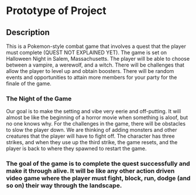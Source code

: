 # Prototype of Project

## Description
This is a Pokemon-style combat game that involves a quest that the player must complete (QUEST NOT EXPLAINED YET). The game is set on Halloween Night in Salem, Massachusetts. 
The player will be able to choose between a vampire, a werewolf, and a witch. There will be challenges that allow the player to level up and obtain boosters.
There will be random events and opportunities to attain more members for your party for the finale of the game. 

### The Night of the Game
Our goal is to make the setting and vibe very eerie and off-putting. It will almost be like the beginning of a horror movie when something is aloof, but no one knows why. For the challenges in the game, there will be obstacles to slow the player down. We are thinking of adding monsters and other creatures that the player will have to fight off. The character has three strikes, and when they use up the third strike, the game resets, and the player is back to where they spawned to restart the game. 

### The goal of the game is to complete the quest successfully and make it through alive. It will be like any other action driven video game where the player must fight, block, run, dodge (and so on) their way through the landscape. 
